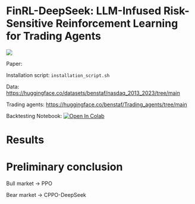 # FinRL-DeepSeek: LLM-Infused Risk-Sensitive Reinforcement Learning for Trading Agents
[![](https://dcbadge.limes.pink/api/server/ekrySuRBf4)](https://discord.gg/ekrySuRBf4)

Paper: 

Installation script: `installation_script.sh`

Data: https://huggingface.co/datasets/benstaf/nasdaq_2013_2023/tree/main

Trading agents: https://huggingface.co/benstaf/Trading_agents/tree/main

Backtesting Notebook: [![Open In Colab](https://colab.research.google.com/assets/colab-badge.svg)](https://colab.research.google.com/github/benstaf/FinRL_DeepSeek/blob/main/FinRL_DeepSeek_backtest.ipynb)

# Results


# Preliminary conclusion

Bull market -> PPO

Bear market -> CPPO-DeepSeek
